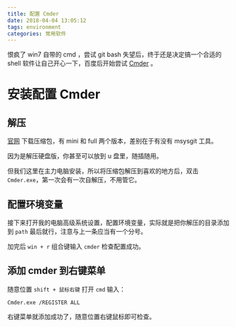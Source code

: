 ```yaml
---
title: 配置 Cmder
date: 2018-04-04 13:05:12
tags: environment
categories: 常用软件
---
```


恨疯了 win7 自带的 cmd ，尝试 git bash 失望后，终于还是决定搞一个合适的 shell 软件让自己开心一下，百度后开始尝试 [Cmder](http://cmder.net/) 。
<!-- more -->

# 安装配置 Cmder

## 解压
[官网](http://cmder.net/) 下载压缩包，有 mini 和 full 两个版本，差别在于有没有 msysgit 工具。

因为是解压硬盘版，你甚至可以放到 u 盘里，随插随用。

但我们这里在主力电脑安装，所以将压缩包解压到喜欢的地方后，双击 `Cmder.exe`，第一次会有一次自解压，不用管它。

## 配置环境变量

接下来打开我的电脑高级系统设置，配置环境变量，实际就是把你解压的目录添加到 `path` 最后就行，注意与上一条应当有一个分号。

加完后 `win + r` 组合键输入 `cmder` 检查配置成功。

## 添加 cmder 到右键菜单

随意位置 `shift + 鼠标右键` 打开 `cmd` 输入：

```
Cmder.exe /REGISTER ALL
```

右键菜单就添加成功了，随意位置右键鼠标即可检查。